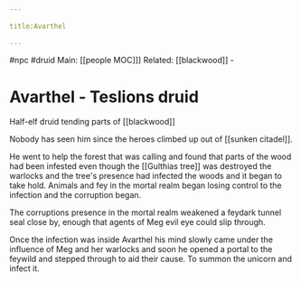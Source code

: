 --- 
title:Avarthel 
---
#npc #druid
Main: [[people MOC]]]  Related: [[blackwood]] - 
# Avarthel - Teslions druid

Half-elf druid tending parts of [[blackwood]]

Nobody has seen him since the heroes climbed up out of [[sunken citadel]].

He went to help the forest that was calling and found that parts of the wood had been infested even though the [[Gulthias tree]] was destroyed the warlocks and the tree's presence had infected the woods and it began to take hold. Animals and fey in the mortal realm began losing control to the infection and the corruption began. 

The corruptions presence in the mortal realm weakened a feydark tunnel seal close by, enough that agents of Meg evil eye could slip through. 

Once the infection was inside Avarthel his mind slowly came under the influence of Meg and her warlocks and soon he opened a portal to the feywild and stepped through to aid their cause. To summon the unicorn and infect it.
